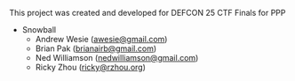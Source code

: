 This project was created and developed for DEFCON 25 CTF Finals for PPP

* Snowball
  - Andrew Wesie (awesie@gmail.com)
  - Brian Pak (brianairb@gmail.com)
  - Ned Williamson (nedwilliamson@gmail.com)
  - Ricky Zhou (ricky@rzhou.org)

